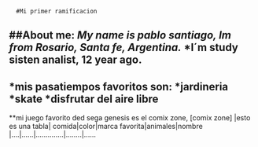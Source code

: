       #Mi primer ramificacion
##About me:
*My name is pablo santiago, Im from **Rosario, Santa fe, Argentina.***
*I´m study sisten analist, 12 year ago.
---
*mis pasatiempos favoritos son:
*jardineria
*skate
*disfrutar del aire libre
---
**mi juego favorito ded sega genesis es el comix zone,
[comix zone]
|esto es una tabla|
comida|color|marca favorita|animales|nombre
|....|......|..............|........|......
